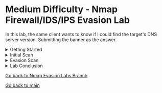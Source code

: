 # Medium Difficulty - Nmap Firewall/IDS/IPS Evasion Lab

In this lab, the same client wants to know if I could find the target's DNS server version. Submitting the banner as the answer.

<details>
  <summary>Getting Started</summary>
  
  ## Getting Started

  <img src="https://github.com/uli385899/My-Projects-Portfolio/blob/main/.assets/nmap-medium-9.png">
  
  Just like in the [Easy Lab](https://github.com/uli385899/My-Projects-Portfolio/blob/Nmap-Evasion-Labs/Easy-Lab.md), I connected to the same company's network using the OpenVPN configuration file from the previous lab and verified the connection by successfully pinging the host.

<hr>

</details>

<details>
<summary>Initial Scan</summary>
  
  ## Initial Scan

  <img src="https://github.com/uli385899/My-Projects-Portfolio/blob/main/.assets/nmap-medium-8.png">
 
 Since we know we need to find DNS server information, we can narrow our port search to port 53. This significantly reduces the number of alerts to be recorded, allowing more focus and resources for enumeration and analysis.
 
  - **Pn**: Disables pinging of hosts.
  - **n**: Disables DNS resolution.
  - **disable-arp-ping**: Disables checking if the target's IP address corresponds with a MAC address.
  - **max-retries**: Specifies the maximum number of connection retries for each port.
  - **packet-trace**: Similar to a packet sniffer, this option shows the results of sent and received network packets.
  - **stats-every**: Displays scan progress at intervals by set time.
  - **T**: Adjusts the aggressiveness of the scan (3 being normal or default).
  - **p**: Specifies the port(s) to be scanned.
  - **oN**: Saves scan in nmap formation.
  - **reason**: Provides additional details about the response or lack of response from a target, explaining why Nmap categorized a port as it did.

## Initial Scan Results

  <img src="https://github.com/uli385899/My-Projects-Portfolio/blob/main/.assets/nmap-medium-7.png">
  
  Examining the **no-response** in the scan results, it appears that the target's Firewall or IDS/IPS is intercepting and dropping our SYN packet requests. Since we know the port and service exist, we'll need to devise a clever method to bypass these defenses and ensure the requests are accepted.  

  <hr>

</details>


<details>
<summary>Evasion Scan</summary>
  
  ## UDP Scan

  <img src="https://github.com/uli385899/My-Projects-Portfolio/blob/main/.assets/nmap-medium-5.png">
  
 In the initial scan, I didn’t specify the type of scan, so Nmap defaulted to a TCP SYN scan (equivalent to using the -sS option). This likely caused the target’s defenses to filter out the packets, as DNS (port 53) typically operates over TCP only in specific scenarios, such as zone transfers or handling large responses.

To address this, I made a single modification to the initial scan by adding the -sU option to perform a UDP scan. The results, along with the packet trace, showed that the target opened up and responded to the request, in contrast to filtering or ignoring it.

  <hr>

</details>

<details>
  <summary>Lab Conclusion</summary>
  
  ## Lab Conclusion

  <img src="https://github.com/uli385899/My-Projects-Portfolio/blob/main/.assets/nmap-easy-8.png">
  This lab provided an excellent opportunity to practice Nmap techniques while maintaining a low detection profile in an environment with active firewall, IDS, and IPS defenses. By strategically selecting scan options and prioritizing       stealth, I was able to successfully identify the operating system of the target machine while keeping intrusion alerts well below the maximum threshold.
  <p>&nbsp;</p>
  The results highlight the importance of thoughtful reconnaissance planning, such as limiting unnecessary scans and focusing only on relevant ports and services. The adjustments I made to reduce alerts demonstrate the value of iterative    learning and adaptive strategies in penetration testing.
  <p>&nbsp;</p>
  Overall, this exercise reinforced the critical balance between achieving technical objectives and minimizing detection, an essential skill for ethical hacking and cybersecurity professionals.
  
</details>

[Go back to Nmap Evasion Labs Branch](https://github.com/uli385899/My-Projects-Portfolio/tree/Nmap-Evasion-Labs)

[Go back to main](https://github.com/uli385899/My-Projects-Portfolio/tree/main)
